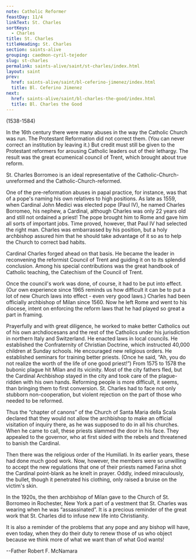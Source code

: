 ```yaml
---
note: Catholic Reformer
feastDay: 11/4
linkText: St. Charles
sortKeys:
  - Charles
title: St. Charles
titleHeading: St. Charles
section: saints-alive
grouping: caedmon-cyril-tejedor
slug: st-charles
permalink: saints-alive/saint/st-charles/index.html
layout: saint
prev:
  href: saints-alive/saint/bl-ceferino-jimenez/index.html
  title: Bl. Ceferino Jimenez
next:
  href: saints-alive/saint/bl-charles-the-good/index.html
  title: Bl. Charles the Good
---
```

(1538-1584)

In the 16th century there were many abuses in the way the Catholic Church was run. The Protestant Reformation did not correct them. (You can never correct an institution by leaving it.) But credit must still be given to the Protestant reformers for arousing Catholic leaders out of their lethargy. The result was the great ecumenical council of Trent, which brought about true reform.

St. Charles Borromeo is an ideal representative of the Catholic-Church-unreformed and the Catholic-Church-reformed.

One of the pre-reformation abuses in papal practice, for instance, was that of a pope's naming his own relatives to high positions. As late as 1559, when Cardinal John Medici was elected pope (Paul IV), he named Charles Borromeo, his nephew, a Cardinal, although Charles was only 22 years old and still not ordained a priest! The pope brought him to Rome and gave him all sorts of important jobs. Time proved, however, that Paul IV had selected the right man. Charles was embarrassed by his position, but a holy archbishop assured him that he should take advantage of it so as to help the Church to correct bad habits.

Cardinal Charles forged ahead on that basis. He became the leader in reconvening the reformist Council of Trent and guiding it on to its splendid conclusion. Among his special contributions was the great handbook of Catholic teaching, the Catechism of the Council of Trent.

Once the council's work was done, of course, it had to be put into effect. (Our own experience since 1965 reminds us how difficult it can be to put a lot of new Church laws into effect - even very good laws.) Charles had been officially archbishop of Milan since 1560. Now he left Rome and went to his diocese, intent on enforcing the reform laws that he had played so great a part in framing.

Prayerfully and with great diligence, he worked to make better Catholics out of his own archdiocesans and the rest of the Catholics under his jurisdiction in northern Italy and Switzerland. He enacted laws in local councils. He established the Confraternity of Christian Doctrine, which instructed 40,000 children at Sunday schools. He encouraged new religious orders. He established seminars for training better priests. (Once he said, “Ah, you do not realize the worth of the life of one good priest!”) From 1575 to 1578 the bubonic plague hit Milan and its vicinity. Most of the city fathers fled, but the Cardinal Archbishop stayed in the city and took care of the plague-ridden with his own hands. Reforming people is more difficult, it seems, than bringing them to first conversion. St. Charles had to face not only stubborn non-cooperation, but violent rejection on the part of those who needed to be reformed.

Thus the “chapter of canons” of the Church of Santa Maria della Scala declared that they would not allow the archbishop to make an official visitation of inquiry there, as he was supposed to do in all his churches. When he came to call, these priests slammed the door in his face. They appealed to the governor, who at first sided with the rebels and threatened to banish the Cardinal.

Then there was the religious order of the Humiliati. In its earlier years, these had done much good work. Now, however, the members were so unwilling to accept the new regulations that one of their priests named Farina shot the Cardinal point-blank as he knelt in prayer. Oddly, indeed miraculously, the bullet, though it penetrated his clothing, only raised a bruise on the victim's skin.

In the 1920s, the then archbishop of Milan gave to the Church of St. Borromeo in Rochester, New York a part of a vestment that St. Charles was wearing when he was “assassinated”. It is a precious reminder of the great work that St. Charles did to infuse new life into Christianity.

It is also a reminder of the problems that any pope and any bishop will have, even today, when they do their duty to renew those of us who object because we think more of what we want than of what God wants!

\--Father Robert F. McNamara